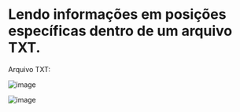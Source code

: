 # Lendo informações em posições específicas dentro de um arquivo TXT.

Arquivo TXT:

![image](https://user-images.githubusercontent.com/6372185/216129707-9df80f33-3c3e-4be9-90c8-7713290dd92f.png)


![image](https://user-images.githubusercontent.com/6372185/216129625-dcfddd6b-9dc0-4ca2-97dc-4e77c84a62ba.png)



